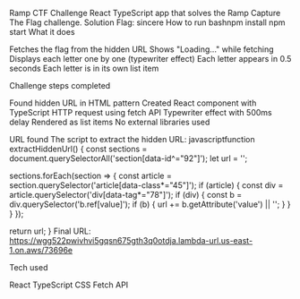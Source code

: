 Ramp CTF Challenge
React TypeScript app that solves the Ramp Capture The Flag challenge.
Solution
Flag: sincere
How to run
bashnpm install
npm start
What it does

Fetches the flag from the hidden URL
Shows "Loading..." while fetching
Displays each letter one by one (typewriter effect)
Each letter appears in 0.5 seconds
Each letter is in its own list item

Challenge steps completed

 Found hidden URL in HTML pattern
 Created React component with TypeScript
 HTTP request using fetch API
 Typewriter effect with 500ms delay
 Rendered as list items
 No external libraries used

URL found
The script to extract the hidden URL:
javascriptfunction extractHiddenUrl() {
  const sections = document.querySelectorAll('section[data-id^="92"]');
  let url = '';
  
  sections.forEach(section => {
    const article = section.querySelector('article[data-class*="45"]');
    if (article) {
      const div = article.querySelector('div[data-tag*="78"]');
      if (div) {
        const b = div.querySelector('b.ref[value]');
        if (b) {
          url += b.getAttribute('value') || '';
        }
      }
    }
  });
  
  return url;
}
Final URL: https://wgg522pwivhvi5gqsn675gth3q0otdja.lambda-url.us-east-1.on.aws/73696e

Tech used

React
TypeScript
CSS
Fetch API

